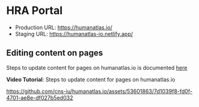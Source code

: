 # HRA Portal

- Production URL: https://humanatlas.io/
- Staging URL: https://humanatlas-io.netlify.app/

## Editing content on pages

Steps to update content for pages on humanatlas.io is documented [here](apps/human-atlas/docs/editing-pages.md)

**Video Tutorial**: Steps to update content for pages on humanatlas.io

https://github.com/cns-iu/humanatlas.io/assets/53601863/7d1039f8-fd0f-4701-ae8e-df027b5ed032
